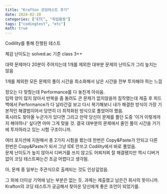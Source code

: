 ```yaml
---
title: "Krafton 코딩테스트 후기"
date: 2024-02-20
categories: ["ETC", "취업활동"]
tags: ["codingtest", "etc"]
math: true
---
```


Codility를 통해 진행된 테스트

체감 난이도는 solved.ac 기준 class 3++

대략 문제마다 20분이 주어지는데 1개를 제외한 대부분 문제의 난이도가 그리 높지는 않음

1개를 제외한 모든 문제의 풀이 시간을 최소화해서 남은 시간을 전부 투자해야 하는 느낌

정오는 다 맞췄는데 Performance를 다 놓친게 아쉬움.
<br>
입력 양이 많지 않아서 반복을 좀 돌려도 큰 문제가 없지않을까 짐작했는데 제출 후 피드백에서 Performance가 다 날라간걸 보고 다시 복기해보니 내가 해결한 방식이 가장 기본적인 해결법이어서 당연히 더 최적화된 방식으로 풀었어야 했음.
<br>
혹시라도 찾아올 누군가가 있다면 그리고 만약 당신이 문제를 풀던 도중 '이거 이렇게까지 해야하나' 싶다면 아마 그게 맞을 것. 결국 대부분의 문제에서 줄인 풀이 시간을 거기에 투자하라고 있는 시험 구조이니까.

여러 포지션에 지원해서 총 2가지 시험을 봤는데 한번은 Copy&Paste가 안되고 다른 한번은 Copy&Paste가 되서 그냥 IDE 안쓰고 Codility에서 바로 풀었음.
<br>
문제 난이도가 높지 않아서 디버거를 쓰지 않고도 어찌저찌 잘 해결됐지만 역시 디버거 없이 코딩 테스트짜는건 조금 어렵다고 생각됨.

아, 문제 중 일부는 주관식으로 출제되는 것도 인상깊었음.

그 외에 더이상 기억에 남는 부분은 없는 듯. 과제는 제출했고 남은건 회사의 뜻이니까.
<br>
Krafton의 코딩 테스트가 궁금해서 찾아온 당신에게 좋은 조언이 되었기를.

